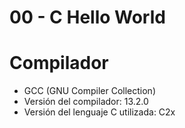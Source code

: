 # 00 - C Hello World
# Compilador

- GCC (GNU Compiler Collection)  
- Versión del compilador: 13.2.0  
- Versión del lenguaje C utilizada: C2x